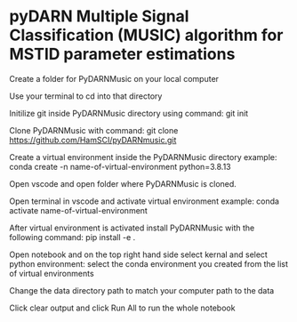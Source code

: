 # pyDARN Multiple Signal Classification (MUSIC) algorithm for MSTID parameter estimations

Create a folder for PyDARNMusic on your local computer

Use your terminal to cd into that directory 

Initilize git inside PyDARNMusic directory using command: git init

Clone PyDARNMusic with command: git clone https://github.com/HamSCI/pyDARNmusic.git

Create a virtual environment inside the PyDARNMusic directory example: conda create -n name-of-virtual-environment python=3.8.13

Open vscode and open folder where PyDARNMusic is cloned.

Open terminal in vscode and activate virtual environment example: conda activate name-of-virtual-environment

After virtual environment is activated install PyDARNMusic with the following command: pip install -e .

Open notebook and on the top right hand side select kernal and select python environment: select the conda environment you created from the list of virtual environments

Change the data directory path to match your computer path to the data

Click clear output and click Run All to run the whole notebook
